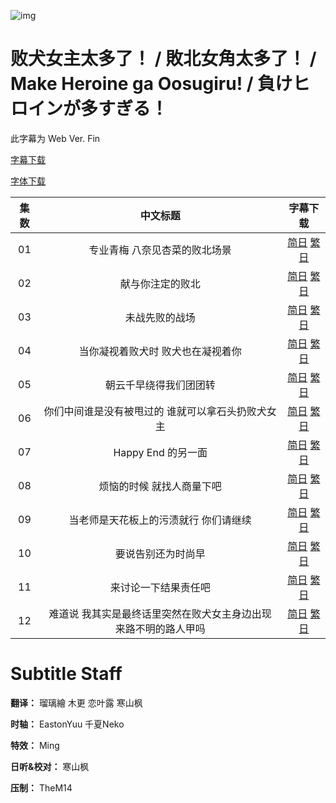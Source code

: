 ![img](https://p.inari.site/kitauji/202407/17/Heroine.png)

# 败犬女主太多了！ / 敗北女角太多了！ / Make Heroine ga Oosugiru! / 負けヒロインが多すぎる！

此字幕为 Web Ver. Fin

[字幕下载](https://hazukikaguya-my.sharepoint.com/:u:/g/personal/kitaujisub_office_inari_site/ERXHiBd7XF5AihxbBqzzqzIBGN8ga-DfiXnEj6xb4-xmxw?e=wkAEjD)

[字体下载](https://hazukikaguya-my.sharepoint.com/:u:/g/personal/kitaujisub_office_inari_site/EXtnwcOmos5Or7K0CfNmTZABEKJXGz5wXI6GvPSFkHFD6w?e=pUXdlN)

|集数|中文标题|字幕下载|
|:-:|:-:|:-:|
|01|专业青梅  八奈见杏菜的败北场景|[简日](<[KitaujiSub] Make Heroine ga Oosugiru! - 01.chs_jp.ass>) [繁日](<[KitaujiSub] Make Heroine ga Oosugiru! - 01.cht_jp.ass>)|
|02|献与你注定的败北|[简日](<[KitaujiSub] Make Heroine ga Oosugiru! - 02.chs_jp.ass>) [繁日](<[KitaujiSub] Make Heroine ga Oosugiru! - 02.cht_jp.ass>)|
|03|未战先败的战场|[简日](<[KitaujiSub] Make Heroine ga Oosugiru! - 03.chs_jp.ass>) [繁日](<[KitaujiSub] Make Heroine ga Oosugiru! - 03.cht_jp.ass>)|
|04|当你凝视着败犬时 败犬也在凝视着你|[简日](<[KitaujiSub] Make Heroine ga Oosugiru! - 04.chs_jp.ass>) [繁日](<[KitaujiSub] Make Heroine ga Oosugiru! - 04.cht_jp.ass>)|
|05|朝云千早绕得我们团团转|[简日](<[KitaujiSub] Make Heroine ga Oosugiru! - 05.chs_jp.ass>) [繁日](<[KitaujiSub] Make Heroine ga Oosugiru! - 05.cht_jp.ass>)|
|06|你们中间谁是没有被甩过的 谁就可以拿石头扔败犬女主|[简日](<[KitaujiSub] Make Heroine ga Oosugiru! - 06.chs_jp.ass>) [繁日](<[KitaujiSub] Make Heroine ga Oosugiru! - 06.cht_jp.ass>)|
|07|Happy End 的另一面|[简日](<[KitaujiSub] Make Heroine ga Oosugiru! - 07.chs_jp.ass>) [繁日](<[KitaujiSub] Make Heroine ga Oosugiru! - 07.cht_jp.ass>)|
|08|烦恼的时候 就找人商量下吧|[简日](<[KitaujiSub] Make Heroine ga Oosugiru! - 08.chs_jp.ass>) [繁日](<[KitaujiSub] Make Heroine ga Oosugiru! - 08.cht_jp.ass>)|
|09|当老师是天花板上的污渍就行 你们请继续|[简日](<[KitaujiSub] Make Heroine ga Oosugiru! - 09.chs_jp.ass>) [繁日](<[KitaujiSub] Make Heroine ga Oosugiru! - 09.cht_jp.ass>)|
|10|要说告别还为时尚早|[简日](<[KitaujiSub] Make Heroine ga Oosugiru! - 10.chs_jp.ass>) [繁日](<[KitaujiSub] Make Heroine ga Oosugiru! - 10.cht_jp.ass>)|
|11|来讨论一下结果责任吧|[简日](<[KitaujiSub] Make Heroine ga Oosugiru! - 11.chs_jp.ass>) [繁日](<[KitaujiSub] Make Heroine ga Oosugiru! - 11.cht_jp.ass>)|
|12|难道说 我其实是最终话里突然在败犬女主身边出现 来路不明的路人甲吗|[简日](<[KitaujiSub] Make Heroine ga Oosugiru! - 12.chs_jp.ass>) [繁日](<[KitaujiSub] Make Heroine ga Oosugiru! - 12.cht_jp.ass>)|

# Subtitle Staff

**翻译：** 瑠璃繪  木更  恋叶露  寒山枫

**时轴：** EastonYuu  千夏Neko

**特效：** Ming

**日听&校对：** 寒山枫

**压制：** TheM14
